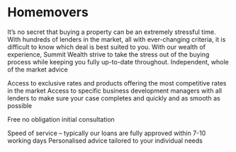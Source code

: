 # Homemovers

It’s no secret that buying a property can be an extremely stressful time. With hundreds of lenders in the market, all with ever-changing criteria, it is difficult to know which deal is best suited to you. With our wealth of experience, Summit Wealth strive to take the stress out of the buying process while keeping you fully up-to-date throughout. 
Independent, whole of the market advice

Access to exclusive rates and products offering the most competitive rates in the market
Access to specific business development managers with all lenders to make sure your case completes and quickly and as smooth as possible

Free no obligation initial consultation

Speed of service – typically our loans are fully approved within 7-10 working days 
Personalised advice tailored to your individual needs
